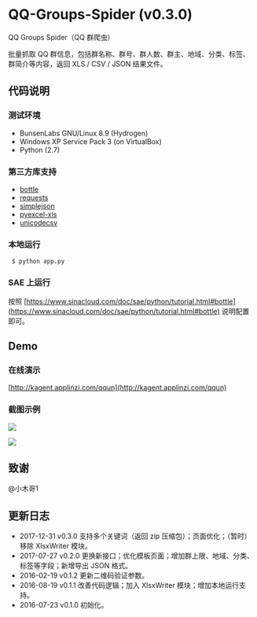 # QQ-Groups-Spider (v0.3.0)

QQ Groups Spider（QQ 群爬虫）

批量抓取 QQ 群信息，包括群名称、群号、群人数、群主、地域、分类、标签、群简介等内容，返回 XLS / CSV / JSON 结果文件。


## 代码说明

### 测试环境

* BunsenLabs GNU/Linux 8.9 (Hydrogen)
* Windows XP Service Pack 3 (on VirtualBox)
* Python (2.7)

### 第三方库支持

* [bottle](http://bottlepy.org/)
* [requests](http://python-requests.org)
* [simplejson](https://github.com/simplejson/simplejson)
* [pyexcel-xls](https://github.com/pyexcel/pyexcel-xls)
* [unicodecsv](https://github.com/jdunck/python-unicodecsv)

### 本地运行

``` $ python app.py```

### SAE 上运行

按照 [https://www.sinacloud.com/doc/sae/python/tutorial.html#bottle](https://www.sinacloud.com/doc/sae/python/tutorial.html#bottle) 说明配置即可。


## Demo

### 在线演示

[http://kagent.applinzi.com/qqun](http://kagent.applinzi.com/qqun)

### 截图示例

![](https://raw.githubusercontent.com/caspartse/QQ-Groups-Spider/master/screenshots/screenshot_01.png)

![](https://raw.githubusercontent.com/caspartse/QQ-Groups-Spider/master/screenshots/screenshot_02.png)


## 致谢

@小木哥1


## 更新日志

* 2017-12-31  v0.3.0 支持多个关键词（返回 zip 压缩包）；页面优化；（暂时）移除 XlsxWriter 模块。
* 2017-07-27  v0.2.0 更换新接口；优化模板页面；增加群上限、地域、分类、标签等字段；新增导出 JSON 格式。
* 2016-02-19  v0.1.2 更新二维码验证参数。
* 2016-08-19  v0.1.1 改善代码逻辑；加入 XlsxWriter 模块；增加本地运行支持。
* 2016-07-23  v0.1.0 初始化。
